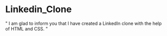 # Linkedin_Clone
" I am glad to inform you that I have created a LinkedIn clone with the help of HTML and CSS. "
